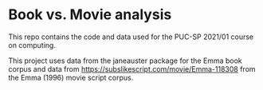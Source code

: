 # Book vs. Movie analysis

This repo contains the code and data used for the PUC-SP 2021/01 course on computing.

This project uses data from the janeauster package for the Emma book corpus and data from <https://subslikescript.com/movie/Emma-118308> from the Emma (1996) movie script corpus.
